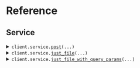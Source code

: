 # Reference
## Service
<details><summary><code>client.service.<a href="src/seed/service/client.py">post</a>(...)</code></summary>
<dl>
<dd>

#### 🔌 Usage

<dl>
<dd>

<dl>
<dd>

```python
from seed import SeedFileUpload

client = SeedFileUpload(
    base_url="https://yourhost.com/path/to/api",
)
client.service.post()

```
</dd>
</dl>
</dd>
</dl>

#### ⚙️ Parameters

<dl>
<dd>

<dl>
<dd>

**integer:** `int` 
    
</dd>
</dl>

<dl>
<dd>

**file:** `from __future__ import annotations

core.File` — See core.File for more documentation
    
</dd>
</dl>

<dl>
<dd>

**file_list:** `from __future__ import annotations

typing.List[core.File]` — See core.File for more documentation
    
</dd>
</dl>

<dl>
<dd>

**list_of_objects:** `typing.List[MyObject]` 
    
</dd>
</dl>

<dl>
<dd>

**maybe_string:** `typing.Optional[str]` 
    
</dd>
</dl>

<dl>
<dd>

**maybe_file:** `from __future__ import annotations

typing.Optional[core.File]` — See core.File for more documentation
    
</dd>
</dl>

<dl>
<dd>

**maybe_file_list:** `from __future__ import annotations

typing.Optional[typing.List[core.File]]` — See core.File for more documentation
    
</dd>
</dl>

<dl>
<dd>

**maybe_integer:** `typing.Optional[int]` 
    
</dd>
</dl>

<dl>
<dd>

**optional_list_of_strings:** `typing.Optional[typing.List[str]]` 
    
</dd>
</dl>

<dl>
<dd>

**request_options:** `typing.Optional[RequestOptions]` — Request-specific configuration.
    
</dd>
</dl>
</dd>
</dl>


</dd>
</dl>
</details>

<details><summary><code>client.service.<a href="src/seed/service/client.py">just_file</a>(...)</code></summary>
<dl>
<dd>

#### 🔌 Usage

<dl>
<dd>

<dl>
<dd>

```python
from seed import SeedFileUpload

client = SeedFileUpload(
    base_url="https://yourhost.com/path/to/api",
)
client.service.just_file()

```
</dd>
</dl>
</dd>
</dl>

#### ⚙️ Parameters

<dl>
<dd>

<dl>
<dd>

**file:** `from __future__ import annotations

core.File` — See core.File for more documentation
    
</dd>
</dl>

<dl>
<dd>

**request_options:** `typing.Optional[RequestOptions]` — Request-specific configuration.
    
</dd>
</dl>
</dd>
</dl>


</dd>
</dl>
</details>

<details><summary><code>client.service.<a href="src/seed/service/client.py">just_file_with_query_params</a>(...)</code></summary>
<dl>
<dd>

#### 🔌 Usage

<dl>
<dd>

<dl>
<dd>

```python
from seed import SeedFileUpload

client = SeedFileUpload(
    base_url="https://yourhost.com/path/to/api",
)
client.service.just_file_with_query_params(
    maybe_string="string",
    integer=1,
    maybe_integer=1,
    list_of_strings="string",
    optional_list_of_strings="string",
)

```
</dd>
</dl>
</dd>
</dl>

#### ⚙️ Parameters

<dl>
<dd>

<dl>
<dd>

**integer:** `int` 
    
</dd>
</dl>

<dl>
<dd>

**list_of_strings:** `typing.Union[str, typing.Sequence[str]]` 
    
</dd>
</dl>

<dl>
<dd>

**file:** `from __future__ import annotations

core.File` — See core.File for more documentation
    
</dd>
</dl>

<dl>
<dd>

**maybe_string:** `typing.Optional[str]` 
    
</dd>
</dl>

<dl>
<dd>

**maybe_integer:** `typing.Optional[int]` 
    
</dd>
</dl>

<dl>
<dd>

**optional_list_of_strings:** `typing.Optional[typing.Union[str, typing.Sequence[str]]]` 
    
</dd>
</dl>

<dl>
<dd>

**request_options:** `typing.Optional[RequestOptions]` — Request-specific configuration.
    
</dd>
</dl>
</dd>
</dl>


</dd>
</dl>
</details>

